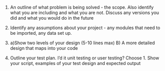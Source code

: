 1. An outline of what problem is being solved - the scope. Also identify what you are including and what you are not. Discuss any versions you did and what you would do in the future

2. Identify any assumptions about your project - any modules that need to be imported, any data set up.

3. a)Show two levels of your design (5-10 lines max)
   B) A more detailed design that maps into your code

4. Outline your test plan. I’d it unit testing or user testing? Choose 1. Show your script, examples of your test design and expected output
